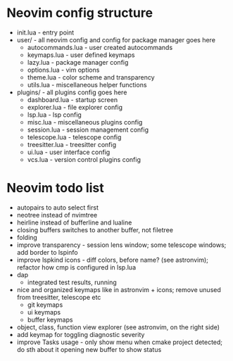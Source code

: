 # Neovim config structure
- init.lua - entry point
- user/ - all neovim config and config for package manager goes here
	- autocommands.lua - user created autocommands
	- keymaps.lua - user defined keymaps
	- lazy.lua - package manager config
	- options.lua - vim options
	- theme.lua - color scheme and transparency
	- utils.lua - miscellaneous helper functions
- plugins/ - all plugins config goes here
	- dashboard.lua - startup screen
	- explorer.lua - file explorer config
	- lsp.lua - lsp config
	- misc.lua - miscellaneous plugins config
	- session.lua - session management config
	- telescope.lua - telescope config
	- treesitter.lua - treesitter config
	- ui.lua - user interface config
	- vcs.lua - version control plugins config

# Neovim todo list
- autopairs to auto select first
- neotree instead of nvimtree
- heirline instead of bufferline and lualine
- closing buffers switches to another buffer, not filetree
- folding
- improve transparency - session lens window; some telescope windows; add border to lspinfo
- improve lspkind icons - diff colors, before name? (see astronvim); refactor how cmp is configured in lsp.lua
- dap
	- integrated test results, running
- nice and organized keymaps like in astronvim + icons; remove unused from treesitter, telescope etc
	- git keymaps
	- ui keymaps
	- buffer keymaps
- object, class, function view explorer (see astronvim, on the right side)
- add keymap for toggling diagnostic severity
- improve Tasks usage - only show menu when cmake project detected; do sth about it opening new buffer to show status
